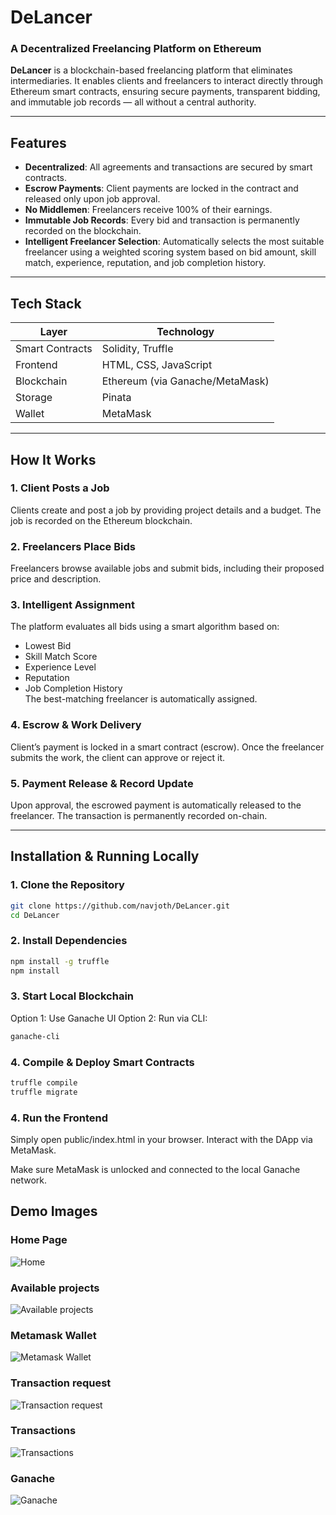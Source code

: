 # DeLancer   
### A Decentralized Freelancing Platform on Ethereum

**DeLancer** is a blockchain-based freelancing platform that eliminates intermediaries. It enables clients and freelancers to interact directly through Ethereum smart contracts, ensuring secure payments, transparent bidding, and immutable job records — all without a central authority.

---

##  Features

-  **Decentralized**: All agreements and transactions are secured by smart contracts.
-  **Escrow Payments**: Client payments are locked in the contract and released only upon job approval.
-  **No Middlemen**: Freelancers receive 100% of their earnings.
-  **Immutable Job Records**: Every bid and transaction is permanently recorded on the blockchain.
- **Intelligent Freelancer Selection**: Automatically selects the most suitable freelancer using a weighted scoring system based on bid amount, skill match, experience, reputation, and job completion history.

---

##  Tech Stack

| Layer        | Technology                   |
|--------------|-------------------------------|
| Smart Contracts | Solidity, Truffle             |
| Frontend     | HTML, CSS, JavaScript         |
| Blockchain   | Ethereum (via Ganache/MetaMask) |
| Storage      | Pinata                          |
| Wallet       | MetaMask                      |

---

##  How It Works

### 1. Client Posts a Job
Clients create and post a job by providing project details and a budget. The job is recorded on the Ethereum blockchain.

### 2. Freelancers Place Bids
Freelancers browse available jobs and submit bids, including their proposed price and description.

### 3. Intelligent Assignment
The platform evaluates all bids using a smart algorithm based on:
- Lowest Bid
- Skill Match Score
- Experience Level
- Reputation
- Job Completion History  
The best-matching freelancer is automatically assigned.

### 4. Escrow & Work Delivery
Client’s payment is locked in a smart contract (escrow). Once the freelancer submits the work, the client can approve or reject it.

### 5. Payment Release & Record Update
Upon approval, the escrowed payment is automatically released to the freelancer. The transaction is permanently recorded on-chain.

---

##  Installation & Running Locally

### 1. Clone the Repository

```bash
git clone https://github.com/navjoth/DeLancer.git
cd DeLancer
```

### 2. Install Dependencies

```bash
npm install -g truffle
npm install
```

### 3. Start Local Blockchain

Option 1: Use Ganache UI
Option 2: Run via CLI:

```bash
ganache-cli
```

### 4. Compile & Deploy Smart Contracts

```bash
truffle compile
truffle migrate
```


### 4. Run the Frontend

Simply open public/index.html in your browser.
Interact with the DApp via MetaMask.

Make sure MetaMask is unlocked and connected to the local Ganache network.

##  Demo Images

### Home Page  
![Home](./screenshots/pic1.jpg)

### Available projects  
![Available projects](./screenshots/pic3.jpg)

### Metamask Wallet  
![Metamask Wallet](./screenshots/pic4.jpg)

### Transaction request  
![Transaction request](./screenshots/pic2.jpg)

### Transactions  
![Transactions](./screenshots/pic5.jpg)

### Ganache  
![Ganache](./screenshots/pic6.jpg)

